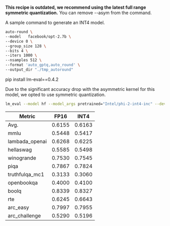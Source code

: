  **This recipe is outdated, we recommend using the latest full range symmetric quantization.** You can remove --asym from the command.

A sample command to generate an INT4 model.
```bash
auto-round \
--model   facebook/opt-2.7b \
--device 0 \
--group_size 128 \
--bits 4 \
--iters 1000 \
--nsamples 512 \
--format 'auto_gptq,auto_round' \
--output_dir "./tmp_autoround"
```


pip install lm-eval==0.4.2

Due to the significant accuracy drop with the asymmetric kernel for this model, we opted to use symmetric quantization.

```bash
lm_eval --model hf --model_args pretrained="Intel/phi-2-int4-inc" --device cuda:0 --tasks lambada_openai,hellaswag,piqa,winogrande,truthfulqa_mc1,openbookqa,boolq,arc_easy,arc_challenge,mmlu --batch_size 16
```

| Metric         | FP16   | INT4  |
| -------------- | ------ | -------- |
| Avg.           | 0.6155 | 0.6163   |
| mmlu           | 0.5448 | 0.5417   |
| lambada_openai | 0.6268 | 0.6225   |
| hellaswag      | 0.5585 | 0.5498   |
| winogrande     | 0.7530 | 0.7545   |
| piqa           | 0.7867 | 0.7824   |
| truthfulqa_mc1 | 0.3133 | 0.3060   |
| openbookqa     | 0.4000 | 0.4100   |
| boolq          | 0.8339 | 0.8327   |
| rte            | 0.6245 | 0.6643   |
| arc_easy       | 0.7997 | 0.7955   |
| arc_challenge  | 0.5290 | 0.5196   |
